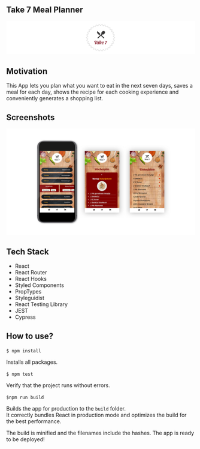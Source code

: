 ## Take 7 Meal Planner

![take-7-logo](src/assets/logo.jpg)

## Motivation

This App lets you plan what you want to eat in the next seven days, saves a meal for each day, shows the recipe for each cooking experience and conveniently generates a shopping list.

## Screenshots

![take-7-logo](src/assets/mockup.jpg)

## Tech Stack

-   React
-   React Router
-   React Hooks
-   Styled Components
-   PropTypes
-   Styleguidist
-   React Testing Library
-   JEST
-   Cypress

## How to use?

`$ npm install`

Installs all packages.

`$ npm test`

Verify that the project runs without errors.

`$npm run build`

Builds the app for production to the `build` folder.\
It correctly bundles React in production mode and optimizes the build for the best performance.

The build is minified and the filenames include the hashes. The app is ready to be deployed!
